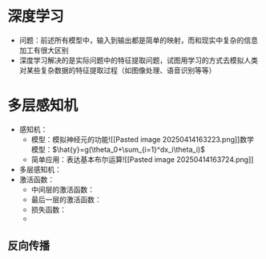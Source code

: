 # 深度学习
- 问题：前述所有模型中，输入到输出都是简单的映射，而和现实中复杂的信息加工有很大区别
- 深度学习解决的是实际问题中的特征提取问题，试图用学习的方式去模拟人类对某些复杂数据的特征提取过程（如图像处理、语音识别等等）
# 多层感知机
- 感知机：
	- 模型：模拟神经元的功能![[Pasted image 20250414163223.png]]数学模型：$\hat{y}=g(\theta_0+\sum_{i=1}^dx_i\theta_i)$
	- 简单应用：表达基本布尔运算![[Pasted image 20250414163724.png]]
- 多层感知机：
- 激活函数：
	- 中间层的激活函数：
	- 最后一层的激活函数：
	- 损失函数：
	- 
## 反向传播




#

